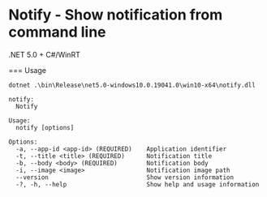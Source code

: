 Notify - Show notification from command line
====

.NET 5.0 + C#/WinRT

=== Usage

`dotnet .\bin\Release\net5.0-windows10.0.19041.0\win10-x64\notify.dll`

```
notify:
  Notify

Usage:
  notify [options]

Options:
  -a, --app-id <app-id> (REQUIRED)    Application identifier
  -t, --title <title> (REQUIRED)      Notification title
  -b, --body <body> (REQUIRED)        Notification body
  -i, --image <image>                 Notification image path
  --version                           Show version information
  -?, -h, --help                      Show help and usage information
  ```